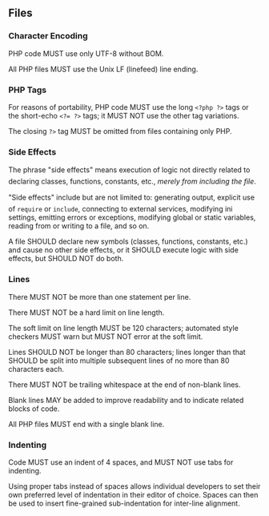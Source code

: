 ## Files

### Character Encoding

PHP code MUST use only UTF-8 without BOM.

All PHP files MUST use the Unix LF (linefeed) line ending.

### PHP Tags

For reasons of portability, PHP code MUST use the long `<?php ?>` tags or the short-echo `<?= ?>` tags; it
MUST NOT use the other tag variations.

The closing `?>` tag MUST be omitted from files containing only PHP.

### Side Effects

The phrase "side effects" means execution of logic not directly related to declaring classes, functions, constants, etc., *merely from including the file*.

"Side effects" include but are not limited to: generating output, explicit use of `require` or `include`, connecting to external services, modifying ini settings, emitting errors or exceptions, modifying global or static variables, reading from or writing to a file, and so on.

A file SHOULD declare new symbols (classes, functions, constants, etc.) and cause no other side effects, or it SHOULD execute logic with side effects, but SHOULD NOT do both.

### Lines

There MUST NOT be more than one statement per line.

There MUST NOT be a hard limit on line length.

The soft limit on line length MUST be 120 characters; automated style checkers MUST warn but MUST NOT error at the soft limit.

Lines SHOULD NOT be longer than 80 characters; lines longer than that SHOULD be split into multiple subsequent lines of no more than 80 characters each.

There MUST NOT be trailing whitespace at the end of non-blank lines.

Blank lines MAY be added to improve readability and to indicate related blocks of code.

All PHP files MUST end with a single blank line.

### Indenting

Code MUST use an indent of 4 spaces, and MUST NOT use tabs for indenting.

Using proper tabs instead of spaces allows individual developers to set their own preferred level of indentation in their editor of choice. Spaces can then be used to insert fine-grained sub-indentation for inter-line alignment.